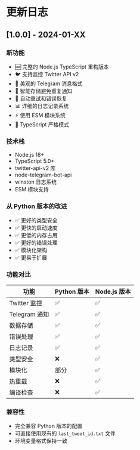 # 更新日志

## [1.0.0] - 2024-01-XX

### 新功能

- 🆕 完整的 Node.js TypeScript 重构版本
- 🐦 支持监控 Twitter API v2
- 📱 美观的 Telegram 消息格式
- 💾 智能存储避免重复通知
- 🔄 自动重试和错误恢复
- 📊 详细的日志记录系统
- ⚡ 使用 ESM 模块系统
- 🎯 TypeScript 严格模式

### 技术栈

- Node.js 18+
- TypeScript 5.0+
- twitter-api-v2 库
- node-telegram-bot-api
- winston 日志系统
- ESM 模块支持

### 从 Python 版本的改进

- ✅ 更好的类型安全
- ✅ 更快的启动速度
- ✅ 更低的内存占用
- ✅ 更好的错误处理
- ✅ 模块化架构
- ✅ 更易于扩展

### 功能对比

| 功能          | Python 版本 | Node.js 版本 |
| ------------- | ----------- | ------------ |
| Twitter 监控  | ✅          | ✅           |
| Telegram 通知 | ✅          | ✅           |
| 数据存储      | ✅          | ✅           |
| 错误处理      | ✅          | ✅           |
| 日志记录      | ✅          | ✅           |
| 类型安全      | ❌          | ✅           |
| 模块化        | 部分        | ✅           |
| 热重载        | ❌          | ✅           |
| 编译检查      | ❌          | ✅           |

### 兼容性

- 完全兼容 Python 版本的配置
- 可直接使用现有的 `last_tweet_id.txt` 文件
- 环境变量格式保持一致
